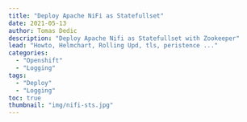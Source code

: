 ```yaml
---
title: "Deploy Apache NiFi as Statefullset"
date: 2021-05-13
author: Tomas Dedic
description: "Deploy Apache Nifi as Statefullset with Zookeeper"
lead: "Howto, Helmchart, Rolling Upd, tls, peristence ..."
categories:
  - "Openshift"
  - "Logging"
tags:
  - "Deploy"
  - "Logging"
toc: true
thumbnail: "img/nifi-sts.jpg"
---
```


